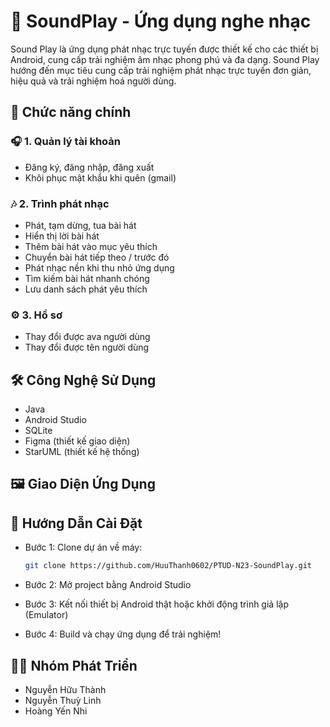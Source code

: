 # 🎵 SoundPlay - Ứng dụng nghe nhạc

Sound Play là ứng dụng phát nhạc trực tuyến được thiết kế cho các thiết bị Android, cung cấp trải nghiệm âm nhạc phong phú và đa dạng. Sound Play hướng đến mục tiêu cung cấp trải nghiệm phát nhạc trực tuyến đơn giản, hiệu quả và trải nghiệm hoá người dùng.


## 🚀 Chức năng chính
### 🎧 1. Quản lý tài khoản
- Đăng ký, đăng nhập, đăng xuất
- Khôi phục mật khẩu khi quên (gmail)

### 🎶 2. Trình phát nhạc
- Phát, tạm dừng, tua bài hát
- Hiển thị lời bài hát
- Thêm bài hát vào mục yêu thích 
- Chuyển bài hát tiếp theo / trước đó
- Phát nhạc nền khi thu nhỏ ứng dụng
- Tìm kiếm bài hát nhanh chóng
- Lưu danh sách phát yêu thích 

### ⚙️ 3. Hồ sơ
- Thay đổi được ava người dùng
- Thay đổi được tên người dùng


## 🛠️ Công Nghệ Sử Dụng

- Java
- Android Studio
- SQLite
- Figma (thiết kế giao diện)
- StarUML (thiết kế hệ thống)

## 🖼️ Giao Diện Ứng Dụng

## 🚀 Hướng Dẫn Cài Đặt
- Bước 1: Clone dự án về máy:
   ```bash
   git clone https://github.com/HuuThanh0602/PTUD-N23-SoundPlay.git
   ```
- Bước 2: Mở project bằng Android Studio

- Bước 3: Kết nối thiết bị Android thật hoặc khởi động trình giả lập (Emulator)

- Bước 4: Build và chạy ứng dụng để trải nghiệm!
## 👨‍💻 Nhóm Phát Triển
- Nguyễn Hữu Thành
- Nguyễn Thuỳ Linh
- Hoàng Yến Nhi

